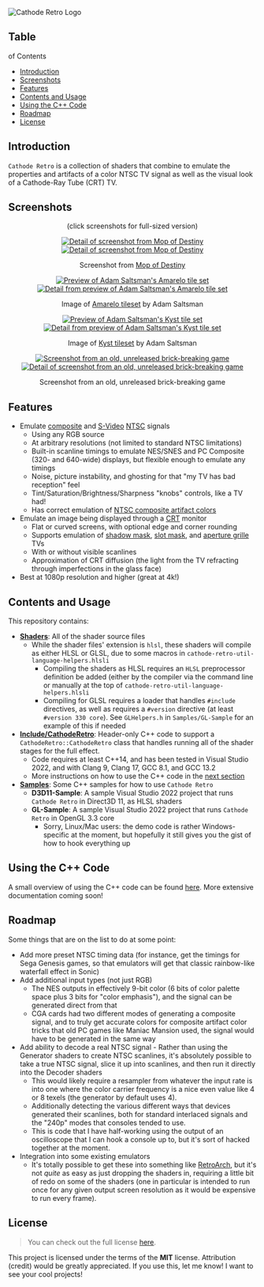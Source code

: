 ![Cathode Retro Logo](https://github.com/DeadlyRedCube/Cathode-Retro/assets/3751413/79c2b350-ae60-45ce-9953-ee9aef767a3c)
## Table 
of Contents
* [Introduction](#introduction)
* [Screenshots](#screenshots)
* [Features](#features)
* [Contents and Usage](#contents-and-usage)
* [Using the C++ Code](#using-the-c-code)
* [Roadmap](#roadmap)
* [License](#license)

## Introduction

`Cathode Retro` is a collection of shaders that combine to emulate the properties and artifacts of a color NTSC TV signal as well as the visual look of a Cathode-Ray Tube (CRT) TV.

## Screenshots

<p align="center">(click screenshots for full-sized version)</p>
<p align="center">
  <a href="https://cathoderetro.com/CathodeRetro-Screen01-Full-MopOfDestiny.jpg">
    <img src="https://cathoderetro.com/CathodeRetro-Screen01-Small-MopOfDestiny.png" alt="Detail of screenshot from Mop of Destiny">
  </a>
  <a href="https://cathoderetro.com/CathodeRetro-Screen01-Full-MopOfDestiny.jpg">
    <img src="https://cathoderetro.com/CathodeRetro-Screen01-Detail-MopOfDestiny.png" alt="Detail of screenshot from Mop of Destiny">
  </a>
</p>
<p align="center">Screenshot from <a href="https://mopofdestiny.com">Mop of Destiny</a></p>
<p align="center">
  <a href="https://cathoderetro.com/CathodeRetro-Screen02-Full-SaltsmanAmarelo.jpg">
    <img src="https://cathoderetro.com/CathodeRetro-Screen02-Small-SaltsmanAmarelo.png" alt="Preview of Adam Saltsman's Amarelo tile set">
  </a>
  <a href="https://cathoderetro.com/CathodeRetro-Screen02-Full-SaltsmanAmarelo.jpg">
    <img src="https://cathoderetro.com/CathodeRetro-Screen02-Detail-SaltsmanAmarelo.png" alt="Detail from preview of Adam Saltsman's Amarelo tile set">
  </a>
</p>
<p align="center">Image of <a href="https://itch.io/queue/c/376872/public-domain-pixel-art?game_id=560830">Amarelo tileset</a> by Adam Saltsman</p>
<p align="center">
  <a href="https://cathoderetro.com/CathodeRetro-Screen03-Full-SaltsmanKyst.jpg">
    <img src="https://cathoderetro.com/CathodeRetro-Screen03-Small-SaltsmanKyst.png" alt="Preview of Adam Saltsman's Kyst tile set">
  </a>
  <a href="https://cathoderetro.com/CathodeRetro-Screen03-Full-SaltsmanKyst.jpg">
    <img src="https://cathoderetro.com/CathodeRetro-Screen03-Detail-SaltsmanKyst.png" alt="Detail from preview of Adam Saltsman's Kyst tile set">
  </a>
</p>
<p align="center">Image of <a href="https://itch.io/queue/c/376872/public-domain-pixel-art?game_id=329674">Kyst tileset</a> by Adam Saltsman</p>
<p align="center">
  <a href="https://cathoderetro.com/CathodeRetro-Screen04-Full-Breakout.jpg">
    <img src="https://cathoderetro.com/CathodeRetro-Screen04-Small-Breakout.png" alt="Screenshot from an old, unreleased brick-breaking game">
  </a>
  <a href="https://cathoderetro.com/CathodeRetro-Screen04-Full-Breakout.jpg">
    <img src="https://cathoderetro.com/CathodeRetro-Screen04-Detail-Breakout.png" alt="Detail of screenshot from an old, unreleased brick-breaking game">
  </a>
</p>
<p align="center">Screenshot from an old, unreleased brick-breaking game</p>

## Features
* Emulate [composite](https://en.wikipedia.org/wiki/Composite_video) and [S-Video](https://en.wikipedia.org/wiki/S-Video) [NTSC](https://en.wikipedia.org/wiki/NTSC) signals
	* Using any RGB source
	* At arbitrary resolutions (not limited to standard NTSC limitations)
	* Built-in scanline timings to emulate NES/SNES and PC Composite (320- and 640-wide) displays, but flexible enough to emulate any timings
	* Noise, picture instability, and ghosting for that "my TV has bad reception" feel
	* Tint/Saturation/Brightness/Sharpness "knobs" controls, like a TV had!
	* Has correct emulation of [NTSC composite artifact colors](https://en.wikipedia.org/wiki/Composite_artifact_colors)
* Emulate an image being displayed through a [CRT](https://en.wikipedia.org/wiki/Cathode-ray_tube) monitor
	* Flat or curved screens, with optional edge and corner rounding
	* Supports emulation of [shadow mask](https://en.wikipedia.org/wiki/Shadow_mask), [slot mask](https://en.wikipedia.org/wiki/Shadow_mask), and [aperture grille](https://en.wikipedia.org/wiki/Aperture_grille) TVs
	* With or without visible scanlines
	* Approximation of CRT diffusion (the light from the TV refracting through imperfections in the glass face)
* Best at 1080p resolution and higher (great at 4k!)

## Contents and Usage

This repository contains:
* [**Shaders**](https://github.com/DeadlyRedCube/Cathode-Retro/tree/main/Shaders): All of the shader source files
	* While the shader files' extension is `hlsl`, these shaders will compile as either HLSL or GLSL, due to some macros in `cathode-retro-util-language-helpers.hlsli`
		* Compiling the shaders as HLSL requires an `HLSL` preprocessor definition be added (either by the compiler via the command line or manually at the top of `cathode-retro-util-language-helpers.hlsli`
		* Compiling for GLSL requires a loader that handles `#include` directives, as well as requires a `#version` directive (at least `#version 330 core`). See `GLHelpers.h` in `Samples/GL-Sample` for an example of this if needed
* [**Include/CathodeRetro**](https://github.com/DeadlyRedCube/Cathode-Retro/tree/main/Include/CathodeRetro): Header-only C++ code to support a `CathodeRetro::CathodeRetro` class that handles running all of the shader stages for the full effect.
	* Code requires at least C++14, and has been tested in Visual Studio 2022, and with Clang 9, Clang 17, GCC 8.1, and GCC 13.2
	* More instructions on how to use the C++ code in the [next section](#using-the-c-code)
* [**Samples**](https://github.com/DeadlyRedCube/Cathode-Retro/tree/main/Samples): Some C++ samples for how to use `Cathode Retro`
	* **D3D11-Sample**: A sample Visual Studio 2022 project that runs `Cathode Retro` in Direct3D 11, as HLSL shaders
	* **GL-Sample**: A sample Visual Studio 2022 project that runs `Cathode Retro` in OpenGL 3.3 core
		* Sorry, Linux/Mac users: the demo code is rather Windows-specific at the moment, but hopefully it still gives you the gist of how to hook everything up

## Using the C++ Code

A small overview of using the C++ code can be found [here](/docs/Using-the-C-Code.md). More extensive documentation coming soon!

## Roadmap

Some things that are on the list to do at some point:
* Add more preset NTSC timing data (for instance, get the timings for Sega Genesis games, so that emulators will get that classic rainbow-like waterfall effect in Sonic)
* Add additional input types (not just RGB)
	- The NES outputs in effectively 9-bit color (6 bits of color palette space plus 3 bits for "color emphasis"), and the signal can be generated direct from that
	- CGA cards had two different modes of generating a composite signal, and to truly get accurate colors for composite artifact color tricks that old PC games like Maniac Mansion used, the signal would have to be generated in the same way
* Add ability to decode a real NTSC signal - Rather than using the Generator shaders to create NTSC scanlines, it's absolutely possible to take a true NTSC signal, slice it up into scanlines, and then run it directly into the Decoder shaders
	- This would likely require a resampler from whatever the input rate is into one where the color carrier frequency is a nice even value like 4 or 8 texels (the generator by default uses 4).
	- Additionally detecting the various different ways that devices generated their scanlines, both for standard interlaced signals and the "240p" modes that consoles tended to use.
	- This is code that I have half-working using the output of an oscilloscope that I can hook a console up to, but it's sort of hacked together at the moment.
* Integration into some existing emulators
	- It's totally possible to get these into something like [RetroArch](https://www.retroarch.com/), but it's not *quite* as easy as just dropping the shaders in, requiring a little bit of redo on some of the shaders (one in particular is intended to run once for any given output screen resolution as it would be expensive to run every frame).
	
## License

>You can check out the full license [here](https://github.com/DeadlyRedCube/cathode-retro/blob/main/LICENSE).

This project is licensed under the terms of the **MIT** license.
Attribution (credit) would be greatly appreciated. If you use this, let me know! I want to see your cool projects!

